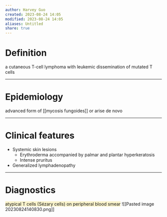```yaml
---
author: Harvey Guo
created: 2023-08-24 14:05
modified: 2023-08-24 14:05
aliases: Untitled
share: true
---
```

# Definition
a cutaneous T-cell lymphoma with leukemic dissemination of mutated T cells

---
# Epidemiology
advanced form of [[mycosis fungoides]] or arise de novo

---
# Clinical features
- Systemic skin lesions
	- Erythroderma accompanied by palmar and plantar hyperkeratosis
	- Intense pruritus
- Generalized lymphadenopathy

---
# Diagnostics
<span style="background:rgba(240, 200, 0, 0.2)">atypical T cells (Sézary cells) on peripheral blood smear</span> ![[Pasted image 20230824140830.png]]
